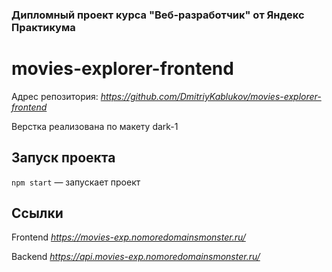 ### Дипломный проект курса "Веб-разработчик" от Яндекс Практикума ### 
# movies-explorer-frontend

Адрес репозитория: *https://github.com/DmitriyKablukov/movies-explorer-frontend*

Верстка реализована по макету dark-1

## Запуск проекта
`npm start` — запускает проект

## Ссылки
Frontend *https://movies-exp.nomoredomainsmonster.ru/*

Backend *https://api.movies-exp.nomoredomainsmonster.ru/*
